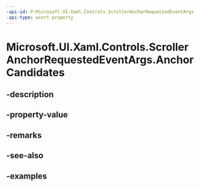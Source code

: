 ```yaml
---
-api-id: P:Microsoft.UI.Xaml.Controls.ScrollerAnchorRequestedEventArgs.AnchorCandidates
-api-type: winrt property
---
```


# Microsoft.UI.Xaml.Controls.ScrollerAnchorRequestedEventArgs.AnchorCandidates

<!--
public System.Collections.Generic.IList<Microsoft.UI.Xaml.UIElement> AnchorCandidates { get; }
-->


## -description

## -property-value

## -remarks

## -see-also

## -examples


